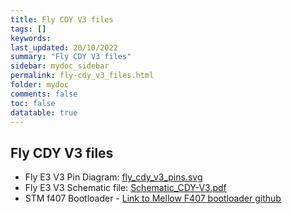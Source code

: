 ```yaml
---
title: Fly CDY V3 files
tags: []
keywords: 
last_updated: 20/10/2022
summary: "Fly CDY V3 files"
sidebar: mydoc_sidebar
permalink: fly-cdy_v3_files.html
folder: mydoc
comments: false
toc: false
datatable: true
---
```

## Fly CDY V3 files


- Fly E3 V3 Pin Diagram: [fly_cdy_v3_pins.svg](https://github.com/Mellow-3D/Fly-CDYv3/blob/main/Hardware/pins.svg)
- Fly E3 V3 Schematic file: [Schematic_CDY-V3.pdf](https://github.com/Mellow-3D/Fly-CDYv3/blob/main/Hardware/Schematic.pdf)
- STM f407 Bootloader - [Link to Mellow F407 bootloader github](hhttps://github.com/Mellow-3D/f407bootloader/releases)